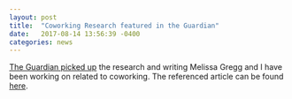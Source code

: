```yaml
---
layout: post
title:  "Coworking Research featured in the Guardian"
date:   2017-08-14 13:56:39 -0400
categories: news
---
```


[The Guardian picked up](https://www.theguardian.com/sustainable-business/2017/apr/24/co-working-spaces-are-the-future-of-work-but-that-could-be-a-good-thing) the research and writing Melissa Gregg and I have been working on related to coworking. The referenced article can be found [here](https://www.academia.edu/31907421/Managing_community_Coworking_hospitality_and_the_precarious_future).
